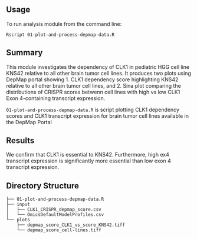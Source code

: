 ## Usage

To run analysis module from the command line:

```
Rscript 01-plot-and-process-depmap-data.R
```
## Summary
This module investigates the dependency of CLK1 in pediatric HGG cell line KNS42 relative to all other brain tumor cell lines. It produces two plots using DepMap portal showing 1. CLK1 dependency score highlighting KNS42 relative to all other brain tumor cell lines, and 2. Sina plot comparing the distributions of CRISPR scores betwenn cell lines with high vs low CLK1 Exon 4-containing transcript expression.

```01-plot-and-process-depmap-data.R``` is script plotting CLK1 dependency scores and CLK1 transcript expression for brain tumor cell lines available in the DepMap Portal

## Results
We confirm that CLK1 is essential to KNS42. Furthermore, high ex4 transcript expression is significantly more essential than low exon 4 transcript expression.

## Directory Structure
```
├── 01-plot-and-process-depmap-data.R
├── input
│   ├── CLK1_CRISPR_depmap_score.csv
│   └── OmicsDefaultModelProfiles.csv
└── plots
    ├── depmap_score_CLK1_vs_score_KNS42.tiff
    └── depmap_score_cell-lines.tiff
```
